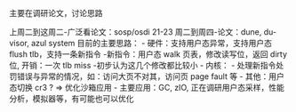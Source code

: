 主要在调研论文，讨论思路

上周二到这周二-广泛看论文：sosp/osdi 21-23
周二到周四-论文：dune, du-visor, azul system
目前的主要思路：
    - 硬件：支持用户态异常，支持用户态 flush tlb，支持一条新指令
        -新指令：用户态 walk 页表，修改读写位，返回 dirty 位, 开销：一次 tlb miss
        -初步认为这几个修改都比较小
    - 内核：
        - 处理新指令处罚错误与异常的情况，如：访问大页不对其，访问页 page fault 等
    - 其他：用户态切换 cr3 ? => 优化沙箱应用
    - 主要应用：GC, zIO, 正在调研用户态采样，性能分析，模拟器等，有可能也可以优化
    
